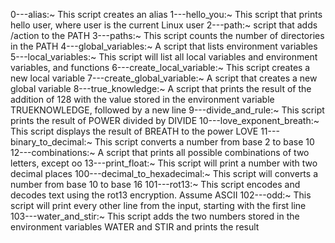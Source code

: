 0---alias:~ This script creates an alias
1---hello_you:~ This script that prints hello user, where user is the current Linux user
2---path:~ script that adds /action to the PATH
3---paths:~ This script counts the number of directories in the PATH
4---global_variables:~ A script that lists environment variables
5---local_variables:~ This script will list all local variables and environment variables, and functions
6---create_local_variable:~ This script creates a new local variable
7---create_global_variable:~ A script that creates a new global variable
8---true_knowledge:~ A script that prints the result of the addition of 128 with the value stored in the environment variable TRUEKNOWLEDGE, followed by a new line
9---divide_and_rule:~ This script prints the result of POWER divided by DIVIDE
10---love_exponent_breath:~ This script displays the result of BREATH to the power LOVE
11---binary_to_decimal:~ This script converts a number from base 2 to base 10
12---combinations:~ A script that prints all possible combinations of two letters, except oo
13---print_float:~ This script will print a number with two decimal places 
100---decimal_to_hexadecimal:~ This script will converts a number from base 10 to base 16
101---rot13:~ This script encodes and decodes text using the rot13 encryption. Assume ASCII
102---odd:~ This script will print every other line from the input, starting with the first line
103---water_and_stir:~ This script adds the two numbers stored in the environment variables WATER and STIR and prints the result